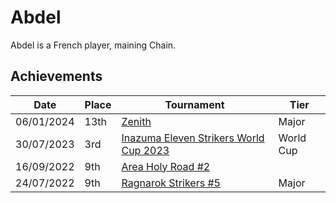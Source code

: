 # Abdel

Abdel is a French player, maining Chain.

## Achievements

| Date | Place | Tournament | Tier |
| - | - | - | - |
| 06/01/2024 | 13th | [Zenith](../..//tournaments/misc/zenith.md) | Major |
| 30/07/2023 | 3rd | [Inazuma Eleven Strikers World Cup 2023](../..//tournaments/worldcup23.md) | World Cup |
| 16/09/2022 | 9th | [Area Holy Road #2](../..//tournaments/misc/holyroad2.md) |
| 24/07/2022 | 9th | [Ragnarok Strikers #5](../..//tournaments/ragna/ragna5.md) | Major |
